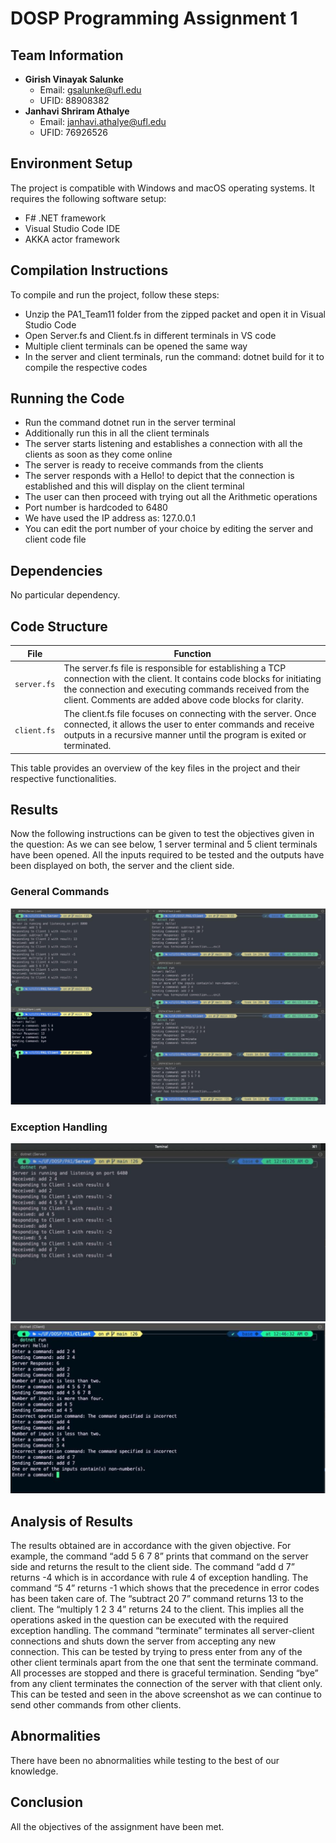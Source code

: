 # DOSP Programming Assignment 1

## Team Information

- **Girish Vinayak Salunke**
  - Email: gsalunke@ufl.edu
  - UFID: 88908382
- **Janhavi Shriram Athalye**
  - Email: janhavi.athalye@ufl.edu
  - UFID: 76926526

## Environment Setup

The project is compatible with Windows and macOS operating systems. It requires the following software setup:

- F# .NET framework
- Visual Studio Code IDE
- AKKA actor framework

## Compilation Instructions

To compile and run the project, follow these steps:

- Unzip the PA1_Team11 folder from the zipped packet and open it in Visual Studio Code
- Open Server.fs and Client.fs in different terminals in VS code
- Multiple client terminals can be opened the same way
- In the server and client terminals, run the command: dotnet build for it to compile the
respective codes

## Running the Code

- Run the command dotnet run in the server terminal
- Additionally run this in all the client terminals
- The server starts listening and establishes a connection with all the clients as soon as
they come online
- The server is ready to receive commands from the clients
- The server responds with a Hello! to depict that the connection is established and this
will display on the client terminal
- The user can then proceed with trying out all the Arithmetic operations
- Port number is hardcoded to 6480
- We have used the IP address as: 127.0.0.1
- You can edit the port number of your choice by editing the server and client code file

## Dependencies
No particular dependency.

## Code Structure
| File       | Function |
|------------|----------|
| `server.fs`| The server.fs file is responsible for establishing a TCP connection with the client. It contains code blocks for initiating the connection and executing commands received from the client. Comments are added above code blocks for clarity. |
| `client.fs`| The client.fs file focuses on connecting with the server. Once connected, it allows the user to enter commands and receive outputs in a recursive manner until the program is exited or terminated. |


This table provides an overview of the key files in the project and their respective functionalities.

## Results

Now the following instructions can be given to test the objectives given in the question:
As we can see below, 1 server terminal and 5 client terminals have been opened. All the inputs
required to be tested and the outputs have been displayed on both, the server and the client
side.

### General Commands
![Output 1](./Outputs/Output1.png "Our Team Logo")

### Exception Handling
![Output 1](./Outputs/Output2.png "Our Team Logo")
![Output 1](./Outputs/Output3.png "Our Team Logo")

## Analysis of Results

The results obtained are in accordance with the given objective. For example, the command
“add 5 6 7 8” prints that command on the server side and returns the result to the client side.
The command “add d 7” returns -4 which is in accordance with rule 4 of exception handling. The
command “5 4” returns -1 which shows that the precedence in error codes has been taken care
of. The “subtract 20 7” command returns 13 to the client. The “multiply 1 2 3 4” returns 24 to
the client. This implies all the operations asked in the question can be executed with the
required exception handling. The command “terminate” terminates all server-client connections
and shuts down the server from accepting any new connection. This can be tested by trying to
press enter from any of the other client terminals apart from the one that sent the terminate
command. All processes are stopped and there is graceful termination. Sending “bye” from any
client terminates the connection of the server with that client only. This can be tested and seen
in the above screenshot as we can continue to send other commands from other clients.

## Abnormalities

There have been no abnormalities while testing to the best of our knowledge.

## Conclusion

All the objectives of the assignment have been met.

